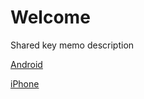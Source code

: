 # Welcome

Shared key memo description

[Android](/document/android/topmenu.md)

[iPhone](/document/iphone/topmenu.md)
